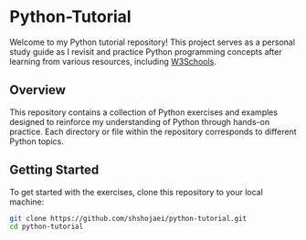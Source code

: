 # Python-Tutorial

Welcome to my Python tutorial repository! This project serves as a personal study guide as I revisit and practice Python programming concepts after learning from various resources, including [W3Schools](https://www.w3schools.com/python/).  

## Overview  

This repository contains a collection of Python exercises and examples designed to reinforce my understanding of Python through hands-on practice. Each directory or file within the repository corresponds to different Python topics.  

## Getting Started  

To get started with the exercises, clone this repository to your local machine:  

```bash  
git clone https://github.com/shshojaei/python-tutorial.git  
cd python-tutorial
